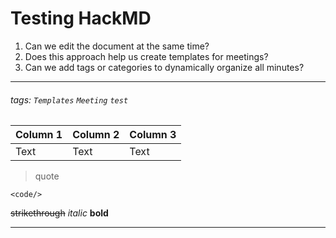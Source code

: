 # Testing HackMD
1. Can we edit the document at the same time? 
2. Does this approach help us create templates for meetings? 
3. Can we add tags or categories to dynamically organize all minutes? 


---

###### tags: `Templates` `Meeting` `test`




| Column 1 | Column 2 | Column 3 |
| -------- | -------- | -------- |
| Text     | Text     | Text     |



> quote

```
<code/>
```
~~strikethrough~~
*italic*
**bold**


---
